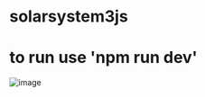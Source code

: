 # solarsystem3js
# to run use 'npm run dev'
 
![image](https://github.com/user-attachments/assets/1b9f7c00-30e9-4c02-ad49-c22423ba9bd3)
